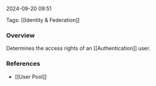 
2024-09-20 09:51

Tags: [[Identity & Federation]]

### Overview
Determines the access rights of an [[Authentication]] user.

### References
- [[User Pool]]

